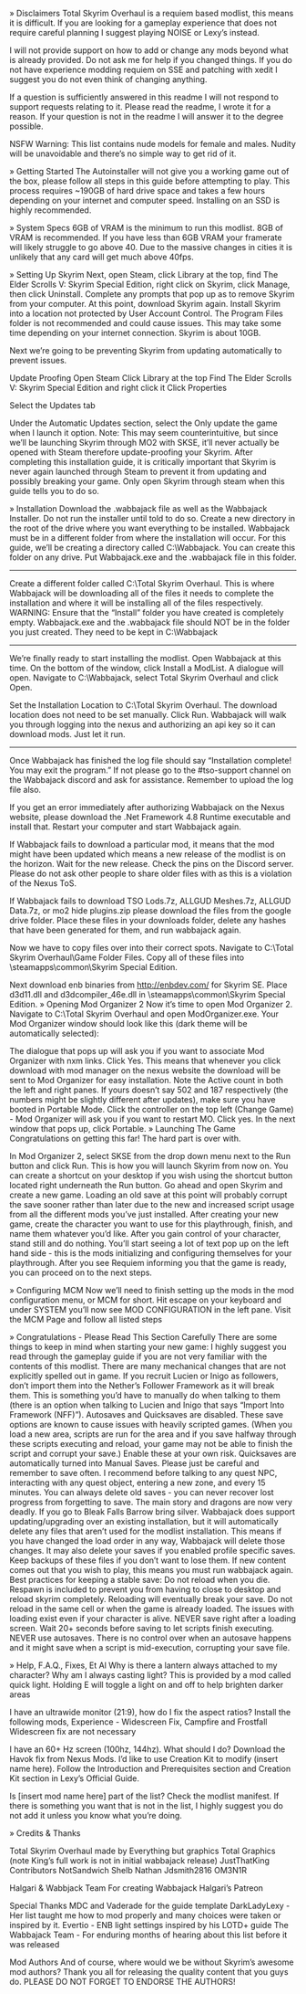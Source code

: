 » Disclaimers
Total Skyrim Overhaul is a requiem based modlist, this means it is difficult. If you are looking for a gameplay experience that does not require careful planning I suggest playing NOISE or Lexy’s instead. 

I will not provide support on how to add or change any mods beyond what is already provided. Do not ask me for help if you changed things. If you do not have experience modding requiem on SSE and patching with xedit I suggest you do not even think of changing anything.

If a question is sufficiently answered in this readme I will not respond to support requests relating to it. Please read the readme, I wrote it for a reason. If your question is not in the readme I will answer it to the degree possible.

NSFW Warning: This list contains nude models for female and males. Nudity will be unavoidable and there’s no simple way to get rid of it.


» Getting Started
The Autoinstaller will not give you a working game out of the box, please follow all steps in this guide before attempting to play. This process requires ~190GB of hard drive space and takes a few hours depending on your internet and computer speed. Installing on an SSD is highly recommended.


» System Specs
6GB of VRAM is the minimum to run this modlist. 8GB of VRAM is recommended. If you have less than 6GB VRAM your framerate will likely struggle to go above 40. Due to the massive changes in cities it is unlikely that any card will get much above 40fps. 


» Setting Up Skyrim
Next, open Steam, click Library at the top, find The Elder Scrolls V: Skyrim Special Edition, right click on Skyrim, click Manage, then click Uninstall. Complete any prompts that pop up as to remove Skyrim from your computer. At this point, download Skyrim again.  Install Skyrim into a location not protected by User Account Control.  The Program Files folder is not recommended and could cause issues. This may take some time depending on your internet connection. Skyrim is about 10GB.

Next we’re going to be preventing Skyrim from updating automatically to prevent issues. 

Update Proofing
Open Steam
Click Library at the top
Find The Elder Scrolls V: Skyrim Special Edition and right click it
Click Properties

Select the Updates tab

Under the Automatic Updates section, select the Only update the game when I launch it option.
Note: This may seem counterintuitive, but since we’ll be launching Skyrim through MO2 with SKSE, it’ll never actually be opened with Steam therefore update-proofing your Skyrim. After completing this installation guide, it is critically important that Skyrim is never again launched through Steam to prevent it from updating and possibly breaking your game. Only open Skyrim through steam when this guide tells you to do so.



» Installation
Download the .wabbajack file as well as the Wabbajack Installer.  Do not run the installer until told to do so. Create a new directory in the root of the drive where you want everything to be installed.  Wabbajack must be in a different folder from where the installation will occur.  For this guide, we’ll be creating a directory called C:\Wabbajack. You can create this folder on any drive. Put Wabbajack.exe and the .wabbajack file in this folder.
___________________________________________________________________________________________

Create a different folder called C:\Total Skyrim Overhaul. This is where Wabbajack will be downloading all of the files it needs to complete the installation and where it will be installing all of the files respectively. WARNING: Ensure that the “Install” folder you have created is completely empty. Wabbajack.exe and the .wabbajack file should NOT be in the folder you just created. They need to be kept in C:\Wabbajack
___________________________________________________________________________________________

We’re finally ready to start installing the modlist. Open Wabbajack at this time. On the bottom of the window, click Install a ModList. A dialogue will open. Navigate to C:\Wabbajack, select Total Skyrim Overhaul and click Open.

Set the Installation Location to C:\Total Skyrim Overhaul.  The download location does not need to be set manually.  Click Run.  Wabbajack will walk you through logging into the nexus and authorizing an api key so it can download mods. Just let it run.
___________________________________________________________________________________________

Once Wabbajack has finished the log file should say “Installation complete! You may exit the program.” If not please go to the #tso-support channel on the Wabbajack discord and ask for assistance.  Remember to upload the log file also.

If you get an error immediately after authorizing Wabbajack on the Nexus website, please download the .Net Framework 4.8 Runtime executable and install that. Restart your computer and start Wabbajack again.

If Wabbajack fails to download a particular mod, it means that the mod might have been updated which means a new release of the modlist is on the horizon. Wait for the new release. Check the pins on the Discord server. Please do not ask other people to share older files with as this is a violation of the Nexus ToS. 

If Wabbajack fails to download TSO Lods.7z, ALLGUD Meshes.7z, ALLGUD Data.7z, or mo2 hide plugins.zip please download the files from the google drive folder. Place these files in your downloads folder, delete any hashes that have been generated for them, and run wabbajack again.

Now we have to copy files over into their correct spots. Navigate to C:\Total Skyrim Overhaul\Game Folder Files. Copy all of these files into <Steam Install Location>\steamapps\common\Skyrim Special Edition\.

Next download enb binaries from http://enbdev.com/ for Skyrim SE. Place d3d11.dll and d3dcompiler_46e.dll in <Steam Install Location>\steamapps\common\Skyrim Special Edition\.
» Opening Mod Organizer 2
Now it’s time to open Mod Organizer 2. Navigate to C:\Total Skyrim Overhaul and open ModOrganizer.exe. Your Mod Organizer window should look like this (dark theme will be automatically selected):

The dialogue that pops up will ask you if you want to associate Mod Organizer with nxm links. Click Yes. This means that whenever you click download with mod manager on the nexus website the download will be sent to Mod Organizer for easy installation. Note the Active count in both the left and right panes. If yours doesn’t say 502 and 187 respectively (the numbers might be slightly different after updates), make sure you have booted in Portable Mode. Click the controller on the top left (Change Game) - Mod Organizer will ask you if you want to restart MO. Click yes. In the next window that pops up, click Portable.
» Launching The Game
Congratulations on getting this far! The hard part is over with. 

In Mod Organizer 2, select SKSE from the drop down menu next to the Run button and click Run. This is how you will launch Skyrim from now on. You can create a shortcut on your desktop if you wish using the shortcut button located right underneath the Run button. Go ahead and open Skyrim and create a new game. Loading an old save at this point will probably corrupt the save sooner rather than later due to the new and increased script usage from all the different mods you’ve just installed. After creating your new game, create the character you want to use for this playthrough, finish, and name them whatever you’d like. After you gain control of your character, stand still and do nothing. You’ll start seeing a lot of text pop up on the left hand side - this is the mods initializing and configuring themselves for your playthrough. After you see Requiem informing you that the game is ready, you can proceed on to the next steps.


» Configuring MCM
Now we’ll need to finish setting up the mods in the mod configuration menu, or MCM for short. Hit escape on your keyboard and under SYSTEM you’ll now see MOD CONFIGURATION in the left pane.  Visit the MCM Page and follow all listed steps


» Congratulations - Please Read This Section Carefully
There are some things to keep in mind when starting your new game:
I highly suggest you read through the gameplay guide if you are not very familiar with the contents of this modlist. There are many mechanical changes that are not explicitly spelled out in game.
If you recruit Lucien or Inigo as followers, don’t import them into the Nether’s Follower Framework as it will break them. This is something you’d have to manually do when talking to them (there is an option when talking to Lucien and Inigo that says “Import Into Framework (NFF)”). 
Autosaves and Quicksaves are disabled. These save options are known to cause issues with heavily scripted games. (When you load a new area, scripts are run for the area and if you save halfway through these scripts executing and reload, your game may not be able to finish the script and corrupt your save.) Enable these at your own risk. Quicksaves are automatically turned into Manual Saves. Please just be careful and remember to save often. I recommend before talking to any quest NPC, interacting with any quest object, entering a new zone, and every 15 minutes. You can always delete old saves - you can never recover lost progress from forgetting to save.
The main story and dragons are now very deadly. If you go to Bleak Falls Barrow bring silver.
Wabbajack does support updating/upgrading over an existing installation, but it will automatically delete any files that aren’t used for the modlist installation. This means if you have changed the load order in any way, Wabbajack will delete those changes. It may also delete your saves if you enabled profile specific saves. Keep backups of these files if you don’t want to lose them. If new content comes out that you wish to play, this means you must run wabbajack again.
Best practices for keeping a stable save:
Do not reload when you die. Respawn is included to prevent you from having to close to desktop and reload skyrim completely. Reloading will eventually break your save.
Do not reload in the same cell or when the game is already loaded. The issues with loading exist even if your character is alive.
NEVER save right after a loading screen. Wait 20+ seconds before saving to let scripts finish executing.
NEVER use autosaves. There is no control over when an autosave happens and it might save when a script is mid-execution, corrupting your save file.


» Help, F.A.Q., Fixes, Et Al
Why is there a lantern always attached to my character?  Why am I always casting light?
This is provided by a mod called quick light.  Holding E will toggle a light on and off to help brighten darker areas

I have an ultrawide monitor (21:9), how do I fix the aspect ratios?
Install the following mods, Experience - Widescreen Fix, Campfire and Frostfall Widescreen fix are not necessary


I have an 60+ Hz screen (100hz, 144hz). What should I do?
Download the Havok fix from Nexus Mods.
I’d like to use Creation Kit to modify (insert name here).
Follow the Introduction and Prerequisites section and Creation Kit section in Lexy’s Official Guide.

Is [insert mod name here] part of the list?
Check the modlist manifest. If there is something you want that is not in the list, I highly suggest you do not add it unless you know what you’re doing.

» Credits & Thanks

Total Skyrim Overhaul made by
Everything but graphics
Total
Graphics (note King’s full work is not in initial wabbajack release)
JustThatKing
Contributors
NotSandwich
Shelb
Nathan
Jdsmith2816
OM3N1R

Halgari & Wabbjack Team
For creating Wabbajack
Halgari’s Patreon

Special Thanks
MDC and Vaderade for the guide template
DarkLadyLexy - Her list taught me how to mod properly and many choices were taken or inspired by it.
Evertio - ENB light settings inspired by his LOTD+ guide
The Wabbajack Team - For enduring months of hearing about this list before it was released

Mod Authors
And of course, where would we be without Skyrim’s awesome mod authors? Thank you all for releasing the quality content that you guys do. PLEASE DO NOT FORGET TO ENDORSE THE AUTHORS!
